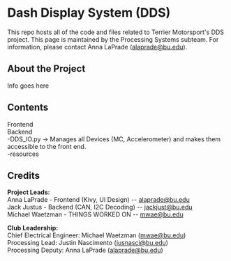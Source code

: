 # Dash Display System (DDS)
This repo hosts all of the code and files related to Terrier Motorsport's DDS project. This page is maintained by the Processing Systems subteam. For information, please contact Anna LaPrade (alaprade@bu.edu).

## About the Project
Info goes here

## Contents
Frontend <br>
Backend <br>
-DDS_IO.py -> Manages all Devices (MC, Accelerometer) and makes them accessible to the front end. <br>
-resources <br>



## Credits
__Project Leads:__ <br>
Anna LaPrade - Frontend (Kivy, UI Design) -- alaprade@bu.edu <br>
Jack Justus - Backend (CAN, I2C Decoding) -- jackjust@bu.edu <br>
Michael Waetzman - THINGS WORKED ON       -- mwae@bu.edu <br>

__Club Leadership:__<br>
Chief Electrical Engineer: Michael Waetzman (mwae@bu.edu) <br>
Processing Lead: Justin Nascimento (jusnasci@bu.edu) <br>
Processing Deputy: Anna LaPrade (alaprade@bu.edu)
